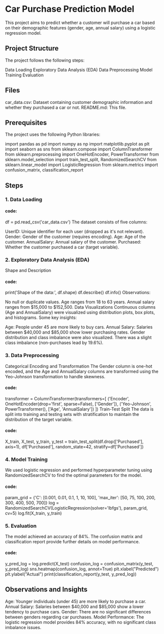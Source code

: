 # Car Purchase Prediction Model
This project aims to predict whether a customer will purchase a car based on their demographic features (gender, age, annual salary) using a logistic regression model.

## Project Structure
The project follows the following steps:

Data Loading
Exploratory Data Analysis (EDA)
Data Preprocessing
Model Training
Evaluation
## Files
car_data.csv: Dataset containing customer demographic information and whether they purchased a car or not.
README.md: This file.
## Prerequisites
The project uses the following Python libraries:

import pandas as pd
import numpy as np
import matplotlib.pyplot as plt
import seaborn as sns
from sklearn.compose import ColumnTransformer
from sklearn.preprocessing import OneHotEncoder, PowerTransformer
from sklearn.model_selection import train_test_split, RandomizedSearchCV
from sklearn.linear_model import LogisticRegression
from sklearn.metrics import confusion_matrix, classification_report

## Steps
### 1. Data Loading
#### code:
df = pd.read_csv('car_data.csv')
The dataset consists of five columns:

UserID: Unique identifier for each user (dropped as it's not relevant).
Gender: Gender of the customer (requires encoding).
Age: Age of the customer.
AnnualSalary: Annual salary of the customer.
Purchased: Whether the customer purchased a car (target variable).
### 2. Exploratory Data Analysis (EDA)
Shape and Description
#### code:
print('Shape of the data:', df.shape)
df.describe()
df.info()
Observations:

No null or duplicate values.
Age ranges from 18 to 63 years.
Annual salary ranges from $15,000 to $152,500.
Data Visualizations
Continuous columns (Age and AnnualSalary) were visualized using distribution plots, box plots, and histograms. Some key insights:

Age: People under 45 are more likely to buy cars.
Annual Salary: Salaries between $40,000 and $85,000 show lower purchasing rates.
Gender distribution and class imbalance were also visualized. There was a slight class imbalance (non-purchases lead by 19.6%).
### 3. Data Preprocessing
Categorical Encoding and Transformation
The Gender column is one-hot encoded, and the Age and AnnualSalary columns are transformed using the Yeo-Johnson transformation to handle skewness.
#### code:
transformer = ColumnTransformer(transformers=[
    ('Encoder', OneHotEncoder(drop='first', sparse=False), ['Gender']),
    ('Yeo-Johnson', PowerTransformer(), ['Age', 'AnnualSalary'])
])
Train-Test Split
The data is split into training and testing sets with stratification to maintain the distribution of the target variable.
#### code:
X_train, X_test, y_train, y_test = train_test_split(df.drop(['Purchased'], axis=1), df['Purchased'], random_state=42, stratify=df['Purchased'])
### 4. Model Training
We used logistic regression and performed hyperparameter tuning using RandomizedSearchCV to find the optimal parameters for the model.
#### code:
param_grid = {'C': [0.001, 0.01, 0.1, 1, 10, 100], 'max_iter': [50, 75, 100, 200, 300, 400, 500, 700]}
log = RandomizedSearchCV(LogisticRegression(solver='lbfgs'), param_grid, cv=5)
log.fit(X_train, y_train)
### 5. Evaluation
The model achieved an accuracy of 84%. The confusion matrix and classification report provide further details on model performance.
#### code:
y_pred_log = log.predict(X_test)
confusion_log = confusion_matrix(y_test, y_pred_log)
sns.heatmap(confusion_log, annot=True)
plt.xlabel("Predicted")
plt.ylabel("Actual")
print(classification_report(y_test, y_pred_log))

## Observations and Insights
Age: Younger individuals (under 45) are more likely to purchase a car.
Annual Salary: Salaries between $40,000 and $85,000 show a lower tendency to purchase cars.
Gender: There are no significant differences between genders regarding car purchases.
Model Performance: The logistic regression model provides 84% accuracy, with no significant class imbalance issues.
